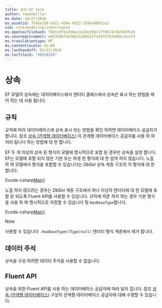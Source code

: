 ```yaml
---
title: 상속-EF Core
author: rowanmiller
ms.date: 10/27/2016
ms.assetid: 754be334-dd21-450e-9d22-2591e80012a2
uid: core/modeling/inheritance
ms.openlocfilehash: f6b5c8f5a398ac1e28e29bc17f0674c5b76d7b20
ms.sourcegitcommit: eb8359b7ab3b0a1a08522faf67b703a00ecdcefd
ms.translationtype: MT
ms.contentlocale: ko-KR
ms.lasthandoff: 03/21/2019
ms.locfileid: "58319129"
---
```

# <a name="inheritance"></a>상속

EF 모델의 상속에는 데이터베이스에서 엔터티 클래스에서 상속은 표시 하는 방법을 제어 하는 데 사용 됩니다.

## <a name="conventions"></a>규칙

규칙에 따라 데이터베이스에 상속 표시 되는 방법을 확인 하려면 데이터베이스 공급자가 합니다. 참조 [상속 (관계형 데이터베이스)](relational/inheritance.md) 이 관계형 데이터베이스 공급자를 사용 하 여 처리 됩니다 하는 방법에 대 한 합니다.

EF 두 개 이상의 상속 된 형식이 모델에 명시적으로 포함 된 경우만 상속을 설정 합니다. EF는 모델에 포함 되지 않은 기본 또는 파생 된 형식에 대 한 검색 하지 않습니다. 노출 하 여 모델에서 형식을 포함할 수 있습니다는 *DbSet<TEntity>*  상속 계층 구조의 각 형식에 대 한 합니다.

[!code-csharp[Main](../../../samples/core/Modeling/Conventions/Samples/InheritanceDbSets.cs?highlight=3-4&name=Model)]

노출 하지 않으려는 경우는 *DbSet<TEntity>*  계층 구조에서 하나 이상의 엔터티에 대 한 모델에 포함 된 되도록 Fluent API를 사용할 수 있습니다.
규칙에 의존 하지 하는 경우 기본 형식을 사용 하 여 명시적으로 지정할 수 있습니다 및 `HasBaseType`합니다.

[!code-csharp[Main](../../../samples/core/Modeling/Conventions/Samples/InheritanceModelBuilder.cs?highlight=7&name=Context)]

> [!NOTE]
> 사용할 수 있습니다 `.HasBaseType((Type)null)` 엔터티 형식 계층에서 제거 합니다.

## <a name="data-annotations"></a>데이터 주석

상속을 구성 하려면 데이터 주석을 사용할 수 없습니다.

## <a name="fluent-api"></a>Fluent API

상속을 위한 Fluent API를 사용 하는 데이터베이스 공급자에 따라 달라 집니다. 참조 [상속 (관계형 데이터베이스)](relational/inheritance.md) 구성의 관계형 데이터베이스 공급자에 대해 수행할 수 있습니다.
